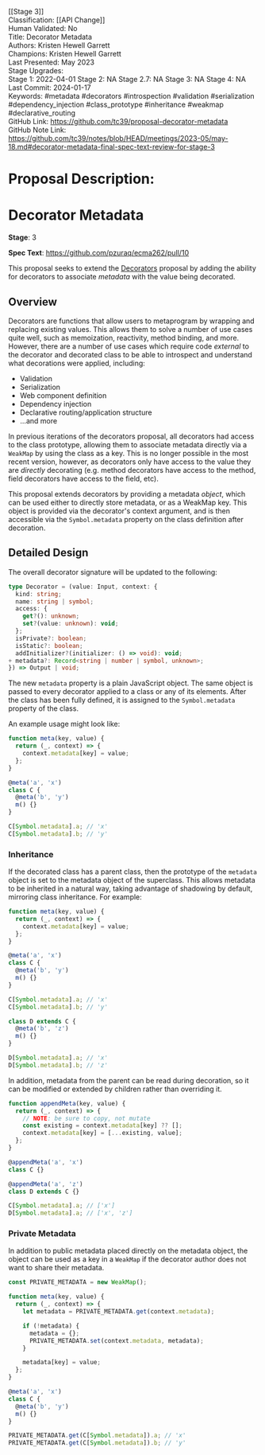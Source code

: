 [[Stage 3]]<br>Classification: [[API Change]]<br>Human Validated: No<br>Title: Decorator Metadata<br>Authors: Kristen Hewell Garrett<br>Champions: Kristen Hewell Garrett<br>Last Presented: May 2023<br>Stage Upgrades:<br>Stage 1: 2022-04-01
Stage 2: NA
Stage 2.7: NA
Stage 3: NA
Stage 4: NA<br>Last Commit: 2024-01-17<br>Keywords: #metadata #decorators #introspection #validation #serialization #dependency_injection #class_prototype #inheritance #weakmap #declarative_routing<br>GitHub Link: https://github.com/tc39/proposal-decorator-metadata <br>GitHub Note Link: https://github.com/tc39/notes/blob/HEAD/meetings/2023-05/may-18.md#decorator-metadata-final-spec-text-review-for-stage-3
# Proposal Description:
<!-- @format -->

# Decorator Metadata

**Stage**: 3

**Spec Text**: https://github.com/pzuraq/ecma262/pull/10

This proposal seeks to extend the [Decorators](https://github.com/tc39/proposal-decorators)
proposal by adding the ability for decorators to associate _metadata_ with the
value being decorated.

## Overview

Decorators are functions that allow users to metaprogram by wrapping and
replacing existing values. This allows them to solve a number of use cases quite
well, such as memoization, reactivity, method binding, and more. However, there
are a number of use cases which require code _external_ to the decorator and
decorated class to be able to introspect and understand what decorations were
applied, including:

- Validation
- Serialization
- Web component definition
- Dependency injection
- Declarative routing/application structure
- ...and more

In previous iterations of the decorators proposal, all decorators had access to
the class prototype, allowing them to associate metadata directly via a
`WeakMap` by using the class as a key. This is no longer possible in the most
recent version, however, as decorators only have access to the value they are
_directly_ decorating (e.g. method decorators have access to the method, field
decorators have access to the field, etc).

This proposal extends decorators by providing a metadata _object_, which can be
used either to directly store metadata, or as a WeakMap key. This object is
provided via the decorator's context argument, and is then accessible via the
`Symbol.metadata` property on the class definition after decoration.

## Detailed Design

The overall decorator signature will be updated to the following:

```ts
type Decorator = (value: Input, context: {
  kind: string;
  name: string | symbol;
  access: {
    get?(): unknown;
    set?(value: unknown): void;
  };
  isPrivate?: boolean;
  isStatic?: boolean;
  addInitializer?(initializer: () => void): void;
+ metadata?: Record<string | number | symbol, unknown>;
}) => Output | void;
```

The new `metadata` property is a plain JavaScript object. The same object is
passed to every decorator applied to a class or any of its elements. After the
class has been fully defined, it is assigned to the `Symbol.metadata` property
of the class.

An example usage might look like:

```js
function meta(key, value) {
  return (_, context) => {
    context.metadata[key] = value;
  };
}

@meta('a', 'x')
class C {
  @meta('b', 'y')
  m() {}
}

C[Symbol.metadata].a; // 'x'
C[Symbol.metadata].b; // 'y'
```

### Inheritance

If the decorated class has a parent class, then the prototype of the `metadata`
object is set to the metadata object of the superclass. This allows metadata to
be inherited in a natural way, taking advantage of shadowing by default,
mirroring class inheritance. For example:

```js
function meta(key, value) {
  return (_, context) => {
    context.metadata[key] = value;
  };
}

@meta('a', 'x')
class C {
  @meta('b', 'y')
  m() {}
}

C[Symbol.metadata].a; // 'x'
C[Symbol.metadata].b; // 'y'

class D extends C {
  @meta('b', 'z')
  m() {}
}

D[Symbol.metadata].a; // 'x'
D[Symbol.metadata].b; // 'z'
```

In addition, metadata from the parent can be read during decoration, so it can
be modified or extended by children rather than overriding it.

```ts
function appendMeta(key, value) {
  return (_, context) => {
    // NOTE: be sure to copy, not mutate
    const existing = context.metadata[key] ?? [];
    context.metadata[key] = [...existing, value];
  };
}

@appendMeta('a', 'x')
class C {}

@appendMeta('a', 'z')
class D extends C {}

C[Symbol.metadata].a; // ['x']
D[Symbol.metadata].a; // ['x', 'z']
```

### Private Metadata

In addition to public metadata placed directly on the metadata object, the
object can be used as a key in a `WeakMap` if the decorator author does not want
to share their metadata.

```ts
const PRIVATE_METADATA = new WeakMap();

function meta(key, value) {
  return (_, context) => {
    let metadata = PRIVATE_METADATA.get(context.metadata);

    if (!metadata) {
      metadata = {};
      PRIVATE_METADATA.set(context.metadata, metadata);
    }

    metadata[key] = value;
  };
}

@meta('a', 'x')
class C {
  @meta('b', 'y')
  m() {}
}

PRIVATE_METADATA.get(C[Symbol.metadata]).a; // 'x'
PRIVATE_METADATA.get(C[Symbol.metadata]).b; // 'y'
```
<br>